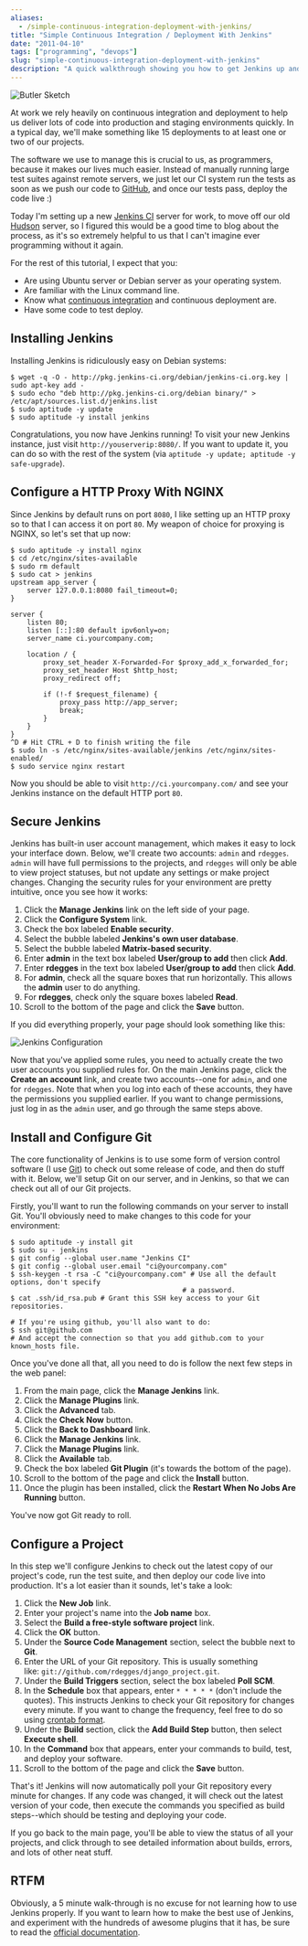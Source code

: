 ```yaml
---
aliases:
  - /simple-continuous-integration-deployment-with-jenkins/
title: "Simple Continuous Integration / Deployment With Jenkins"
date: "2011-04-10"
tags: ["programming", "devops"]
slug: "simple-continuous-integration-deployment-with-jenkins"
description: "A quick walkthrough showing you how to get Jenkins up and running."
---
```



![Butler Sketch][]


At work we rely heavily on continuous integration and deployment to help us
deliver lots of code into production and staging environments quickly.  In a
typical day, we'll make something like 15 deployments to at least one or two of
our projects.

The software we use to manage this is crucial to us, as programmers, because it
makes our lives much easier.  Instead of manually running large test suites
against remote servers, we just let our CI system run the tests as soon as we
push our code to [GitHub][], and once our tests pass, deploy the code live :)

Today I'm setting up a new [Jenkins CI][] server for work, to move off our old
[Hudson][] server, so I figured this would be a good time to blog about the
process, as it's so extremely helpful to us that I can't imagine ever
programming without it again.

For the rest of this tutorial, I expect that you:

-   Are using Ubuntu server or Debian server as your operating system.
-   Are familiar with the Linux command line.
-   Know what [continuous integration][] and continuous deployment are.
-   Have some code to test deploy.


## Installing Jenkins

Installing Jenkins is ridiculously easy on Debian systems:

```console
$ wget -q -O - http://pkg.jenkins-ci.org/debian/jenkins-ci.org.key | sudo apt-key add -
$ sudo echo "deb http://pkg.jenkins-ci.org/debian binary/" > /etc/apt/sources.list.d/jenkins.list
$ sudo aptitude -y update
$ sudo aptitude -y install jenkins
```

Congratulations, you now have Jenkins running!  To visit your new Jenkins
instance, just visit `http://youserverip:8080/`.  If you want to update it, you
can do so with the rest of the system (via
`aptitude -y update; aptitude -y safe-upgrade`).


## Configure a HTTP Proxy With NGINX

Since Jenkins by default runs on port `8080`, I like setting up an HTTP proxy
so to that I can access it on port `80`.  My weapon of choice for proxying is
NGINX, so let's set that up now:

```console
$ sudo aptitude -y install nginx
$ cd /etc/nginx/sites-available
$ sudo rm default
$ sudo cat > jenkins
upstream app_server {
    server 127.0.0.1:8080 fail_timeout=0;
}

server {
    listen 80;
    listen [::]:80 default ipv6only=on;
    server_name ci.yourcompany.com;

    location / {
        proxy_set_header X-Forwarded-For $proxy_add_x_forwarded_for;
        proxy_set_header Host $http_host;
        proxy_redirect off;

        if (!-f $request_filename) {
            proxy_pass http://app_server;
            break;
        }
    }
}
^D # Hit CTRL + D to finish writing the file
$ sudo ln -s /etc/nginx/sites-available/jenkins /etc/nginx/sites-enabled/
$ sudo service nginx restart
```

Now you should be able to visit `http://ci.yourcompany.com/` and see your
Jenkins instance on the default HTTP port `80`.


## Secure Jenkins

Jenkins has built-in user account management, which makes it easy to lock your
interface down.  Below, we'll create two accounts: `admin` and `rdegges`.
`admin` will have full permissions to the projects, and `rdegges` will only be
able to view project statuses, but not update any settings or make project
changes.  Changing the security rules for your environment are pretty
intuitive, once you see how it works:

1.  Click the **Manage Jenkins** link on the left side of your page.
2.  Click the **Configure System** link.
3.  Check the box labeled **Enable security**.
4.  Select the bubble labeled **Jenkins's own user database**.
5.  Select the bubble labeled **Matrix-based security**.
6.  Enter **admin** in the text box labeled **User/group to add** then click
    **Add**.
7.  Enter **rdegges** in the text box labeled **User/group to add** then
    click **Add**.
8.  For **admin**, check all the square boxes that run horizontally.  This
    allows the **admin** user to do anything.
9.  For **rdegges**, check only the square boxes labeled **Read**.
10. Scroll to the bottom of the page and click the **Save** button.

If you did everything properly, your page should look something like this:

![Jenkins Configuration][]

Now that you've applied some rules, you need to actually create the two user
accounts you supplied rules for.  On the main Jenkins page, click the **Create
an account** link, and create two accounts--one for `admin`, and one for
`rdegges`.  Note that when you log into each of these accounts, they have the
permissions you supplied earlier.  If you want to change permissions, just log
in as the `admin` user, and go through the same steps above.


## Install and Configure Git

The core functionality of Jenkins is to use some form of version control
software (I use [Git][]) to check out some release of code, and then do stuff
with it.  Below, we'll setup Git on our server, and in Jenkins, so that we can
check out all of our Git projects.

Firstly, you'll want to run the following commands on your server to install
Git.  You'll obviously need to make changes to this code for your environment:

```console
$ sudo aptitude -y install git
$ sudo su - jenkins
$ git config --global user.name "Jenkins CI"
$ git config --global user.email "ci@yourcompany.com"
$ ssh-keygen -t rsa -C "ci@yourcompany.com" # Use all the default options, don't specify
                                          # a password.
$ cat .ssh/id_rsa.pub # Grant this SSH key access to your Git repositories.

# If you're using github, you'll also want to do:
$ ssh git@github.com
# And accept the connection so that you add github.com to your known_hosts file.
```

Once you've done all that, all you need to do is follow the next few steps in
the web panel:

1.  From the main page, click the **Manage Jenkins** link.
2.  Click the **Manage Plugins** link.
3.  Click the **Advanced** tab.
4.  Click the **Check Now** button.
5.  Click the **Back to Dashboard** link.
6.  Click the **Manage Jenkins** link.
7.  Click the **Manage Plugins** link.
8.  Click the **Available** tab.
9.  Check the box labeled **Git Plugin** (it's towards the bottom of the
    page).
10. Scroll to the bottom of the page and click the **Install** button.
11. Once the plugin has been installed, click the **Restart When No Jobs Are
    Running** button.

You've now got Git ready to roll.


## Configure a Project

In this step we'll configure Jenkins to check out the latest copy of our
project's code, run the test suite, and then deploy our code live into
production.  It's a lot easier than it sounds, let's take a look:

1.  Click the **New Job** link.
2.  Enter your project's name into the **Job name** box.
3.  Select the **Build a free-style software project** link.
4.  Click the **OK** button.
5.  Under the **Source Code Management** section, select the bubble next to
    **Git**.
6.  Enter the URL of your Git repository. This is usually something
    like: `git://github.com/rdegges/django_project.git`.
7.  Under the **Build Triggers** section, select the box labeled **Poll SCM**.
8.  In the **Schedule** box that appears, enter `* * * * *` (don't
    include the quotes).  This instructs Jenkins to check your Git repository
    for changes every minute.  If you want to change the frequency, feel free
    to do so using [crontab format][].
9.  Under the **Build** section, click the **Add Build Step** button, then
    select **Execute shell**.
10. In the **Command** box that appears, enter your commands to build, test,
    and deploy your software.
11. Scroll to the bottom of the page and click the **Save** button.

That's it!  Jenkins will now automatically poll your Git repository every
minute for changes.  If any code was changed, it will check out the latest
version of your code, then execute the commands you specified as build
steps--which should be testing and deploying your code.

If you go back to the main page, you'll be able to view the status of all your
projects, and click through to see detailed information about builds, errors,
and lots of other neat stuff.


## RTFM

Obviously, a 5 minute walk-through is no excuse for not learning how to use
Jenkins properly.  If you want to learn how to make the best use of Jenkins,
and experiment with the hundreds of awesome plugins that it has, be sure to
read the [official documentation][].


  [Butler Sketch]: /static/blog/images/2011/butler-sketch.png "Butler Sketch"
  [GitHub]: https://github.com/ "GitHub"
  [Jenkins CI]: http://jenkins-ci.org/ "Jenkins CI"
  [Hudson]: http://hudson-ci.org/ "Hudson CI"
  [continuous integration]: http://en.wikipedia.org/wiki/Continuous_integration "Continuous Integration Wiki Page"
  [Jenkins Configuration]: /static/blog/images/2011/jenkins-configuration.png "Jenkins Configuration"
  [Git]: http://git-scm.com/ "Git"
  [crontab format]: http://adminschoice.com/crontab-quick-reference "crontab reference"
  [official documentation]: http://jenkins-ci.org/ "Jenkins Documentation"
